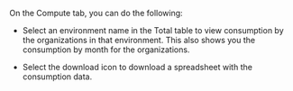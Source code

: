 
On the Compute tab, you can do the following:

-   Select an environment name in the Total table to view consumption by the organizations in that environment. This also shows you the consumption by month for the organizations.

-   Select the download icon to download a spreadsheet with the consumption data.


